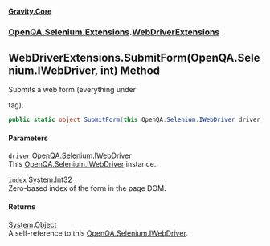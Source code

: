 #### [Gravity.Core](./index.md 'index')
### [OpenQA.Selenium.Extensions](./OpenQA-Selenium-Extensions.md 'OpenQA.Selenium.Extensions').[WebDriverExtensions](./OpenQA-Selenium-Extensions-WebDriverExtensions.md 'OpenQA.Selenium.Extensions.WebDriverExtensions')
## WebDriverExtensions.SubmitForm(OpenQA.Selenium.IWebDriver, int) Method
Submits a web form (everything under <form></form> tag).  
```csharp
public static object SubmitForm(this OpenQA.Selenium.IWebDriver driver, int index);
```
#### Parameters
<a name='OpenQA-Selenium-Extensions-WebDriverExtensions-SubmitForm(OpenQA-Selenium-IWebDriver_int)-driver'></a>
`driver` [OpenQA.Selenium.IWebDriver](https://docs.microsoft.com/en-us/dotnet/api/OpenQA.Selenium.IWebDriver 'OpenQA.Selenium.IWebDriver')  
This [OpenQA.Selenium.IWebDriver](https://docs.microsoft.com/en-us/dotnet/api/OpenQA.Selenium.IWebDriver 'OpenQA.Selenium.IWebDriver') instance.  
  
<a name='OpenQA-Selenium-Extensions-WebDriverExtensions-SubmitForm(OpenQA-Selenium-IWebDriver_int)-index'></a>
`index` [System.Int32](https://docs.microsoft.com/en-us/dotnet/api/System.Int32 'System.Int32')  
Zero-based index of the form in the page DOM.  
  
#### Returns
[System.Object](https://docs.microsoft.com/en-us/dotnet/api/System.Object 'System.Object')  
A self-reference to this [OpenQA.Selenium.IWebDriver](https://docs.microsoft.com/en-us/dotnet/api/OpenQA.Selenium.IWebDriver 'OpenQA.Selenium.IWebDriver').  
